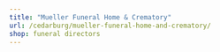```yaml
---
title: "Mueller Funeral Home & Crematory"
url: /cedarburg/mueller-funeral-home-and-crematory/
shop: funeral directors
---
```

